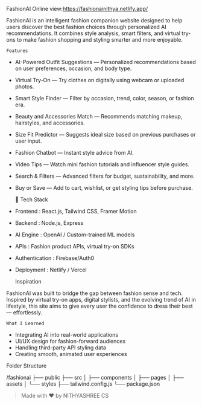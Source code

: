    FashionAI 
   Online view:https://fashionainithya.netlify.app/

FashionAI is an intelligent fashion companion website designed to help users discover the best fashion choices through personalized AI recommendations. It combines style analysis, smart filters, and virtual try-ons to make fashion shopping and styling smarter and more enjoyable.

    Features

-   AI-Powered Outfit Suggestions  — Personalized recommendations based on user preferences, occasion, and body type.
-   Virtual Try-On  — Try clothes on digitally using webcam or uploaded photos.
-   Smart Style Finder  — Filter by occasion, trend, color, season, or fashion era.
-   Beauty and Accessories Match  — Recommends matching makeup, hairstyles, and accessories.
-  Size Fit Predictor  — Suggests ideal size based on previous purchases or user input.
-   Fashion Chatbot  — Instant style advice from AI.
-   Video Tips  — Watch mini fashion tutorials and influencer style guides.
-   Search & Filters  — Advanced filters for budget, sustainability, and more.
-  Buy or Save  — Add to cart, wishlist, or get styling tips before purchase.

   🚀 Tech Stack

-  Frontend : React.js, Tailwind CSS, Framer Motion
-  Backend : Node.js, Express
-  AI Engine : OpenAI / Custom-trained ML models
-  APIs : Fashion product APIs, virtual try-on SDKs
-  Authentication : Firebase/Auth0
-  Deployment : Netlify / Vercel

    Inspiration

FashionAI was built to bridge the gap between fashion sense and tech. Inspired by virtual try-on apps, digital stylists, and the evolving trend of AI in lifestyle, this site aims to give every user the confidence to dress their best — effortlessly.

    What I Learned

- Integrating AI into real-world applications
- UI/UX design for fashion-forward audiences
- Handling third-party API styling data
- Creating smooth, animated user experiences

 Folder Structure

/fashionai
├── public
├── src
│ ├── components
│ ├── pages
│ ├── assets
│ └── styles
├── tailwind.config.js
└── package.json

> Made with ❤️ by NITHYASHREE CS
